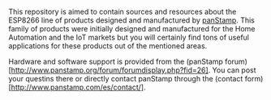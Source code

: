 This repository is aimed to contain sources and resources about the ESP8266 line of products designed and manufactured by [panStamp](http:www.panstamp.com). This family of products were initially designed and manufactured for the Home Automation and the IoT markets but you will certainly find tons of useful applications for these products out of the mentioned areas.

Hardware and software support is provided from the (panStamp forum)[http://www.panstamp.org/forum/forumdisplay.php?fid=26]. You can post your questins there or directly contact panStamp through the (contact form)[http://www.panstamp.com/es/contact/].

